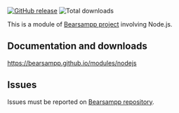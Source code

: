 [![GitHub release](https://img.shields.io/github/release/bearsampp/module-nodejs.svg?style=flat-square)](https://github.com/bearsampp/module-nodejs/releases/latest)
![Total downloads](https://img.shields.io/github/downloads/bearsampp/module-nodejs/total.svg?style=flat-square)

This is a module of [Bearsampp project](https://github.com/bearsampp/bearsampp) involving Node.js.

## Documentation and downloads

https://bearsampp.github.io/modules/nodejs

## Issues

Issues must be reported on [Bearsampp repository](https://github.com/bearsampp/bearsampp/issues).
